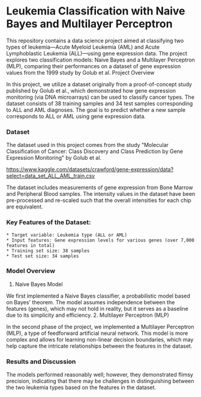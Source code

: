 # Leukemia Classification with Naive Bayes and Multilayer Perceptron

This repository contains a data science project aimed at classifying two types of leukemia—Acute Myeloid Leukemia (AML) and Acute Lymphoblastic Leukemia (ALL)—using gene expression data. The project explores two classification models: Naive Bayes and a Multilayer Perceptron (MLP), comparing their performances on a dataset of gene expression values from the 1999 study by Golub et al.
Project Overview

In this project, we utilize a dataset originally from a proof-of-concept study published by Golub et al., which demonstrated how gene expression monitoring (via DNA microarrays) can be used to classify cancer types. The dataset consists of 38 training samples and 34 test samples corresponding to ALL and AML diagnoses. The goal is to predict whether a new sample corresponds to ALL or AML using gene expression data.
### Dataset

The dataset used in this project comes from the study "Molecular Classification of Cancer: Class Discovery and Class Prediction by Gene Expression Monitoring" by Golub et al. 

https://www.kaggle.com/datasets/crawford/gene-expression/data?select=data_set_ALL_AML_train.csv

The dataset includes measurements of gene expression from Bone Marrow and Peripheral Blood samples. The intensity values in the dataset have been pre-processed and re-scaled such that the overall intensities for each chip are equivalent.
### Key Features of the Dataset:

    * Target variable: Leukemia type (ALL or AML)
    * Input features: Gene expression levels for various genes (over 7,000 features in total)
    * Training set size: 38 samples
    * Test set size: 34 samples

### Model Overview
1. Naive Bayes Model

We first implemented a Naive Bayes classifier, a probabilistic model based on Bayes' theorem. The model assumes independence between the features (genes), which may not hold in reality, but it serves as a baseline due to its simplicity and efficiency.
2. Multilayer Perceptron (MLP)

In the second phase of the project, we implemented a Multilayer Perceptron (MLP), a type of feedforward artificial neural network. This model is more complex and allows for learning non-linear decision boundaries, which may help capture the intricate relationships between the features in the dataset.
### Results and Discussion

The models performed reasonably well; however, they demonstrated flimsy precision, indicating that there may be challenges in distinguishing between the two leukemia types based on the features in the dataset. 